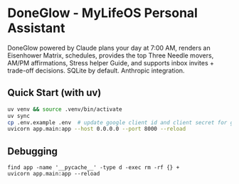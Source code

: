 # DoneGlow - MyLifeOS Personal Assistant

DoneGlow powered by Claude plans your day at 7:00 AM, renders an Eisenhower Matrix, schedules, provides the top Three Needle movers, AM/PM affirmations, Stress helper Guide, and supports inbox invites + trade-off decisions. SQLite by default. Anthropic integration.

## Quick Start (with uv)
```bash
uv venv && source .venv/bin/activate
uv sync
cp .env.example .env  # update google client id and client secret for google calendar integration 
uvicorn app.main:app --host 0.0.0.0 --port 8000 --reload
```

## Debugging
```
find app -name '__pycache__' -type d -exec rm -rf {} +
uvicorn app.main:app --reload
```
